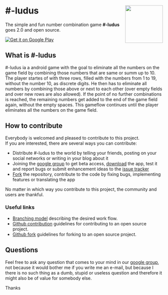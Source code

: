 # #-ludus <img src="https://lh3.googleusercontent.com/vgUxZVRHQU_eDCJrKX1dH4RIlFgDs1hK3zo3EjnASGC9AWigw1Prr6dx0p3rjcM0WQ=w300-rw" width="120" align="right">

The simple and fun number combination game **#-ludus** goes 2.0 and open source.

<a href="https://play.google.com/store/apps/details?id=com.fallenritemonk.numbers">
  <img alt="Get it on Google Play"
       src="https://developer.android.com/images/brand/en_generic_rgb_wo_45.png" />
</a>

## What is #-ludus

\#-ludus ia a android game with the goal to eliminate all the numbers on the game field by combining those numbers that are same or summ up to 10.<br>
The player startes of with three rows, filled with the numbers from 1 to 19, without the number 10, as discrete digits.
He then has to eliminate all numbers by combining those above or next to each other (over empty fields and over new rows are also allowed).
If the point of no further combinations is reached, the remaining numbers get added to the end of the game field again, without the empty spaces.
This gameflow continues until the player eliminates all the numbers on the game field.

## How to contribute

Everybody is welcomed and pleased to contribute to this project.<br>
If you are interested, there are several ways you can contribute:
* Distribute #-ludus to the world by telling your friends, posting on your social networks or writing in your blog about it
* Joining the [google group](https://groups.google.com/forum/#!forum/FRM-ludus/new) to get beta access, [download](https://play.google.com/store/apps/details?id=com.fallenritemonk.numbers) the app, test it and report bugs or submit enhancement ideas to the [issue tracker](https://github.com/FallenRiteMonk/ludus/issues)
* [Fork](https://guides.github.com/activities/forking/) the repository, contribute to the code by fixing bugs, implementing features or translating the app

No matter in which way you contribute to this project, the community and users are thankful.

### Useful links

* [Branching model](http://nvie.com/posts/a-successful-git-branching-model/) describing the desired work flow.
* [Github contribution](https://guides.github.com/activities/contributing-to-open-source/#contributing) guidelines for contributing to an open source project.
* [Github fork](https://guides.github.com/activities/forking/) guidelines for forking to an open source project.

## Questions

Feel free to ask any question that comes to your mind in our [google group](https://groups.google.com/forum/#!forum/FRM-ludus/new),
not because it would bother me if you write me an e-mail, but because I there is no such thing as a dumb, stupid or useless question and therefore it might also be of value for somebody else.

Thanks
